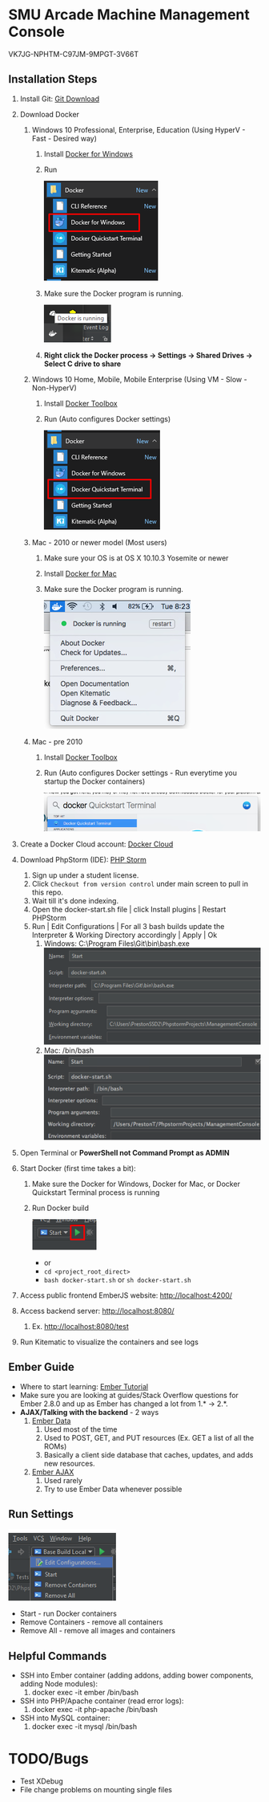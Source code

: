 # SMU Arcade Machine Management Console

VK7JG-NPHTM-C97JM-9MPGT-3V66T

## Installation Steps
1. Install Git: [Git Download](https://git-scm.com/download)
2. Download Docker
    1. Windows 10 Professional, Enterprise, Education (Using HyperV - Fast - Desired way)
        1. Install [Docker for Windows](https://download.docker.com/win/stable/InstallDocker.msi)
        2. Run 
        
            ![Docker for Windows](documentation/windows_hyperv.png)
        3. Make sure the Docker program is running.
        
            ![Docker running](documentation/docker_running.png)
        4. **Right click the Docker process -> Settings -> Shared Drives -> Select C drive to share**
    2. Windows 10 Home, Mobile, Mobile Enterprise (Using VM - Slow - Non-HyperV)
        1. Install [Docker Toolbox](https://github.com/docker/toolbox/releases/download/v1.12.0/DockerToolbox-1.12.0.exe)
        2. Run (Auto configures Docker settings)
        
            ![Windows VM](documentation/windows_vm.png)
    3. Mac - 2010 or newer model (Most users)
        1. Make sure your OS is at OS X 10.10.3 Yosemite or newer
        2. Install [Docker for Mac](https://download.docker.com/mac/stable/Docker.dmg)
        3. Make sure the Docker program is running.
                
            ![Docker running](documentation/mac_current.png)
    4. Mac - pre 2010
        1. Install [Docker Toolbox](https://github.com/docker/toolbox/releases/download/v1.12.0/DockerToolbox-1.12.0.pkg)
        2. Run (Auto configures Docker settings - Run everytime you startup the Docker containers)
        
            ![Windows VM](documentation/mac_old.png)
3. Create a Docker Cloud account: [Docker Cloud](https://cloud.docker.com/)
4. Download PhpStorm (IDE): [PHP Storm](https://www.jetbrains.com/phpstorm/download/)
    1. Sign up under a student license.
    2. Click `Checkout from version control` under main screen to pull in this repo.
    3. Wait till it's done indexing.
    3. Open the docker-start.sh file | click Install plugins | Restart PHPStorm
    4. Run | Edit Configurations | For all 3 bash builds update the Interpreter & Working Directory accordingly | Apply | Ok
        1. Windows: C:\Program Files\Git\bin\bash.exe
        ![Bash Builds](documentation/bash_builds_win.png)
        2. Mac: /bin/bash
        ![Bash Builds](documentation/bash_builds_mac.png)
    
5. Open Terminal or **PowerShell not Command Prompt as ADMIN**
6. Start Docker (first time takes a bit): 
    1. Make sure the Docker for Windows, Docker for Mac, or Docker Quickstart Terminal process is running
    2. Run Docker build
    
        ![Windows VM](documentation/phpstorm_start_build.png)
        * or
        * `cd <project_root_direct>`
        * `bash docker-start.sh` or `sh docker-start.sh`
    
7. Access public frontend EmberJS website: [http://localhost:4200/](http://localhost:4200/)
8. Access backend server: [http://localhost:8080/](http://localhost:8080/)
    1. Ex. [http://localhost:8080/test](http://localhost:8080/test)
9. Run Kitematic to visualize the containers and see logs
    
## Ember Guide
* Where to start learning: [Ember Tutorial](https://guides.emberjs.com/v2.8.0/tutorial/ember-cli/#toc_directory-structure)
* Make sure you are looking at guides/Stack Overflow questions for Ember 2.8.0 and up as Ember has changed a lot from 1.* -> 2.*. 
* **AJAX/Talking with the backend** - 2 ways
    1. [Ember Data](https://guides.emberjs.com/v2.8.0/tutorial/ember-data/)
        1. Used most of the time
        2. Used to POST, GET, and PUT resources (Ex. GET a list of all the ROMs)
        3. Basically a client side database that caches, updates, and adds new resources.
    2. [Ember AJAX](https://github.com/ember-cli/ember-ajax)
        1. Used rarely
        2. Try to use Ember Data whenever possible

## Run Settings
![Run Settings](documentation/build_screenshot.png)   
* Start - run Docker containers
* Remove Containers - remove all containers
* Remove All - remove all images and containers

## Helpful Commands
* SSH into Ember container (adding addons, adding bower components, adding Node modules):
    1. docker exec -it ember /bin/bash
* SSH into PHP/Apache container (read error logs):
    1. docker exec -it php-apache /bin/bash
* SSH into MySQL container:
    1. docker exec -it mysql /bin/bash

# TODO/Bugs
* Test XDebug
* File change problems on mounting single files
